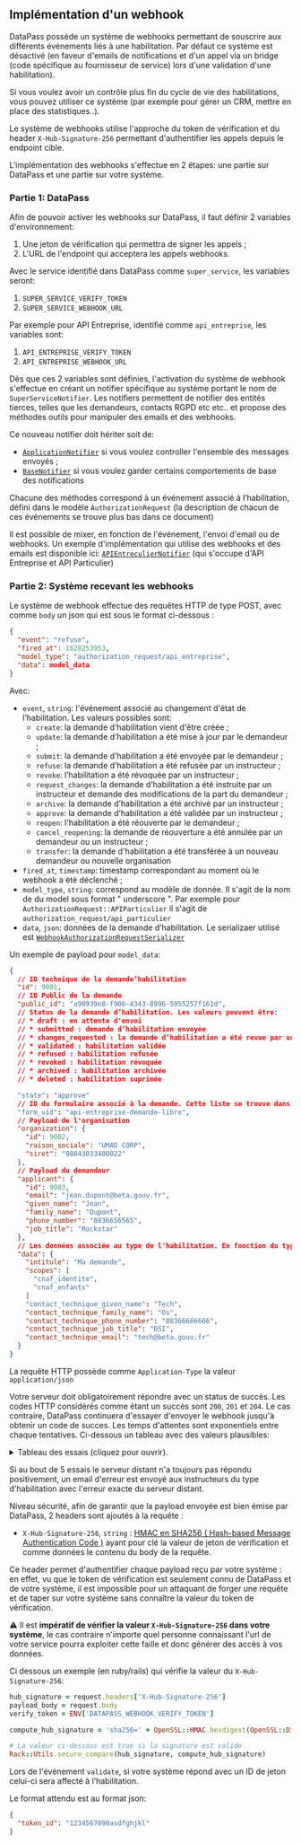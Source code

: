 ## Implémentation d'un webhook

DataPass possède un système de webhooks permettant de souscrire aux différents
événements liés à une habilitation. Par défaut ce système est désactivé (en faveur
d'emails de notifications et d'un appel via un bridge (code spécifique au
fournisseur de service) lors d'une validation d'une habilitation).

Si vous voulez avoir un contrôle plus fin du cycle de vie des habilitations, vous
pouvez utiliser ce système (par exemple pour gérer un CRM, mettre en place des
statistiques..).

Le système de webhooks utilise l'approche du token de vérification et du header
`X-Hub-Signature-256` permettant d'authentifier les appels depuis le endpoint cible.

L'implémentation des webhooks s'effectue en 2 étapes: une partie sur DataPass et
une partie sur votre système.

### Partie 1: DataPass

Afin de pouvoir activer les webhooks sur DataPass, il faut définir 2 variables
d'environnement:

1. Une jeton de vérification qui permettra de signer les appels ;
2. L'URL de l'endpoint qui acceptera les appels webhooks.

Avec le service identifié dans DataPass comme `super_service`, les variables
seront:

1. `SUPER_SERVICE_VERIFY_TOKEN`
1. `SUPER_SERVICE_WEBHOOK_URL`

Par exemple pour API Entreprise, identifié comme `api_entreprise`, les variables
sont:

1. `API_ENTREPRISE_VERIFY_TOKEN`
1. `API_ENTREPRISE_WEBHOOK_URL`

Dès que ces 2 variables sont définies, l'activation du système de webhook
s'effectue en créant un notifier spécifique au système portant le nom de
`SuperServiceNotifier`. Les notifiers permettent de notifier des entités
tierces, telles que les demandeurs, contacts RGPD etc etc.. et propose des
méthodes outils pour manipuler des emails et des webhooks.

Ce nouveau notifier doit hériter soit de:

* [`ApplicationNotifier`](../app/notifiers/application_notifier.rb) si vous
    voulez controller l'ensemble des messages envoyés ;
* [`BaseNotifier`](../app/notifiers/base_notifier.rb) si vous voulez garder
    certains comportements de base des notifications

Chacune des méthodes correspond à un événement associé à l’habilitation,
défini dans le modèle `AuthorizationRequest` (la description de chacun de ces événements
se trouve plus bas dans ce document)

Il est possible de mixer, en fonction de l'événement, l'envoi d'email ou de
webhooks. Un exemple d'implémentation qui utilise des webhooks et des emails
est disponible ici:
[`APIEntreculierNotifier`](../app/notifiers/api_entreculier_notifier.rb) (qui
s'occupe d'API Entreprise et API Particulier)

### Partie 2: Système recevant les webhooks

Le système de webhook effectue des requêtes HTTP de type POST, avec comme `body`
un json qui est sous le format ci-dessous :

```json
{
  "event": "refuse",
  "fired_at": 1628253953,
  "model_type": "authorization_request/api_entreprise",
  "data": model_data
}
```

Avec:

- `event`, `string`: l'événement associé au changement d'état de l’habilitation.
  Les valeurs possibles sont:
  - `create`: la demande d’habilitation vient d'être créée ;
  - `update`: la demande d’habilitation a été mise à jour par le demandeur ;
  - `submit`: la demande d’habilitation a été envoyée par le demandeur ;
  - `refuse`: la demande d’habilitation a été refusée par un instructeur ;
  - `revoke`: l’habilitation a été révoquée par un instructeur ;
  - `request_changes`: la demande d’habilitation a été instruite par un instructeur et
    demande des modifications de la part du demandeur ;
  - `archive`: la demande d’habilitation a été archivé par un instructeur ;
  - `approve`: la demande d’habilitation a été validée par un instructeur ;
  - `reopen`: l'habilitation a été réouverte par le demandeur ;
  - `cancel_reopening`: la demande de réouverture a été annulée par un demandeur
      ou un instructeur ;
  - `transfer`: la demande d'habilitation a été transférée à un nouveau
      demandeur ou nouvelle organisation
- `fired_at`, `timestamp`: timestamp correspondant au moment où le webhook a été
  déclenché ;
- `model_type`, `string`: correspond au modèle de donnée. Il s'agit de la nom de
    du model sous format " underscore ". Par exemple pour
    `AuthorizationRequest::APIParticulier` il s'agit de `authorization_request/api_particulier`
- `data`, `json`: données de la demande d’habilitation. Le serializaer utilisé est [`WebhookAuthorizationRequestSerializer`](../app/serializers/webhook_authorization_request_serializer.rb)

Un exemple de payload pour `model_data`:

```json
{
  // ID technique de la demande’habilitation
  "id": 9001,
  // ID Public de la demande
  "public_id": "a90939e8-f906-4343-8996-5955257f161d",
  // Status de la demande d’habilitation. Les valeurs peuvent être:
  // * draft : en attente d'envoi
  // * submitted : demande d’habilitation envoyée
  // * changes_requested : la demande d’habilitation a été revue par un instructeur et demande des modifications
  // * validated : habilitation validée
  // * refused : habilitation refusée
  // * revoked : habilitation révoquée
  // * archived : habilitation archivée
  // * deleted : habilitation suprimée

  "state": "approve"
  // ID du formulaire associé à la demande. Cette liste se trouve dans config/authorization_request_forms/
  "form_uid": "api-entreprise-demande-libre",
  // Payload de l'organisation
  "organization": {
    "id": 9002,
    "raison_sociale": "UMAD CORP",
    "siret": "98043033400022"
  },
  // Payload du demandeur
  "applicant": {
    "id": 9003,
    "email": "jean.dupont@beta.gouv.fr",
    "given_name": "Jean",
    "family_name": "Dupont",
    "phone_number": "0836656565",
    "job_title": "Rockstar"
  },
  // Les données associée au type de l'habilitation. En fonction du type les clés varient. Un exemple est donnée ci-dessous avec des clés possibles
  "data": {
    "intitule": "Ma demande",
    "scopes": [
      "cnaf_identite",
      "cnaf_enfants"
    ]
    "contact_technique_given_name": "Tech",
    "contact_technique_family_name": "Os",
    "contact_technique_phone_number": "08366666666",
    "contact_technique_job_title": "DSI",
    "contact_technique_email": "tech@beta.gouv.fr"
  }
}
```

La requête HTTP possède comme `Application-Type` la valeur
`application/json`

Votre serveur doit obligatoirement répondre avec un status de succès. Les codes
HTTP considérés comme étant un succès sont `200`, `201` et `204`. Le cas
contraire, DataPass continuera d'essayer d'envoyer le webhook jusqu'à obtenir
un code de succes. Les temps d'attentes sont exponentiels entre chaque
tentatives. Ci-dessous un tableau avec des valeurs plausibles:

<details>
<summary>Tableau des essais (cliquez pour ouvrir).</summary>
<pre>
 # | Prochain essai     | Temps d'attente total
 -------------------------------------------
 1 |       0d 0h 0m 20s |       0d 0h 0m 20s
 2 |       0d 0h 0m 26s |       0d 0h 0m 46s
 3 |       0d 0h 0m 46s |       0d 0h 1m 32s
 4 |       0d 0h 1m 56s |       0d 0h 3m 28s
 5 |       0d 0h 4m 56s |       0d 0h 8m 24s
 6 |      0d 0h 11m 10s |      0d 0h 19m 34s
 7 |      0d 0h 22m 26s |       0d 0h 42m 0s
 8 |      0d 0h 40m 56s |      0d 1h 22m 56s
 9 |       0d 1h 9m 16s |      0d 2h 32m 12s
10 |      0d 1h 50m 26s |      0d 4h 22m 38s
11 |      0d 2h 47m 50s |      0d 7h 10m 28s
12 |       0d 4h 5m 16s |     0d 11h 15m 44s
13 |      0d 5h 46m 56s |      0d 17h 2m 40s
14 |      0d 7h 57m 26s |        1d 1h 0m 6s
15 |     0d 10h 41m 46s |     1d 11h 41m 52s
16 |      0d 14h 5m 20s |      2d 1h 47m 12s
17 |     0d 18h 13m 56s |       2d 20h 1m 8s
18 |     0d 23h 13m 46s |     3d 19h 14m 54s
19 |      1d 5h 11m 26s |      5d 0h 26m 20s
20 |     1d 12h 13m 56s |     6d 12h 40m 16s
21 |     1d 20h 28m 40s |       8d 9h 8m 56s
22 |       2d 6h 3m 26s |    10d 15h 12m 22s
23 |      2d 17h 6m 26s |     13d 8h 18m 48s
24 |      3d 5h 46m 16s |      16d 14h 5m 4s
25 |     3d 20h 11m 56s |     20d 10h 17m 0s
</pre>
</details>

Si au bout de 5 essais le serveur distant n'a toujours pas répondu positivement,
un email d'erreur est envoyé aux instructeurs du type d'habilitation avec
l'erreur exacte du serveur distant.

Niveau sécurité, afin de garantir que la payload envoyée est bien émise par
DataPass, 2 headers sont ajoutés à la requête :

- `X-Hub-Signature-256`, `string` : [HMAC en SHA256 ( Hash-based Message Authentication Code
  )](https://fr.wikipedia.org/wiki/HMAC) ayant pour clé la valeur de jeton de
  vérification et comme données le contenu du body de la requête.

Ce header permet d'authentifier chaque payload reçu par votre
système : en effet, vu que le token de vérification est seulement connu de
DataPass et de votre système, il est impossible pour un attaquant de forger une
requête et de taper sur votre système sans connaître la valeur du token de
vérification.

⚠️ Il est **impératif de vérifier la valeur `X-Hub-Signature-256` dans votre système**, le cas contraire n'importe
quel personne connaissant l'url de votre service pourra exploiter cette faille
et donc générer des accès à vos données.

Ci dessous un exemple (en ruby/rails) qui vérifie la valeur du `X-Hub-Signature-256`:

```ruby
hub_signature = request.headers['X-Hub-Signature-256']
payload_body = request.body
verify_token = ENV['DATAPASS_WEBHOOK_VERIFY_TOKEN']

compute_hub_signature = 'sha256=' + OpenSSL::HMAC.hexdigest(OpenSSL::Digest.new('sha256'), verify_token, payload_body)

# La valeur ci-dessous est true si la signature est valide
Rack::Utils.secure_compare(hub_signature, compute_hub_signature)
```

Lors de l'événement `validate`, si votre système répond avec un ID de jeton
celui-ci sera affecté à l’habilitation.

Le format attendu est au format json:

```json
{
  "token_id": "1234567890asdfghjkl"
}
```

